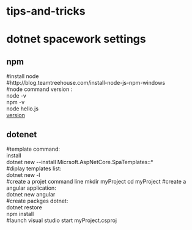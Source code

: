 # tips-and-tricks


<div>
   <H1>dotnet spacework settings</H1>
  <div>
     <H2>npm</H2>
     #install node<br>
     #http://blog.teamtreehouse.com/install-node-js-npm-windows<br>
     #node command version :<br>
     node -v<br>
     npm -v<br>
     node hello.js<br>
     <a href="https://raw.githubusercontent.com/AlexandreGheraibia/tips-and-tricks/dotnet/version.ps1">
        version
     </a>
  </div>
   <div>
      <h2>dotenet</h2>
      #template command:<br>
      install<br>
      dotnet new --install Micrsoft.AspNetCore.SpaTemplates::*<br>
      #diplay templates list:<br>
      dotnet new -l<br>
      #create a projet command line 
      mkdir myProject
      cd myProject
      #create a angular application:<br>
      dotnet new angular<br>
      #create packges dotnet:<br>
      dotnet restore<br>
      npm install<br>
      #launch visual studio
      start myProject.csproj
   </div>

 
</div>

